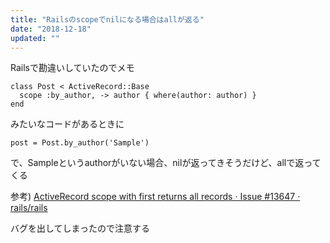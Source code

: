 ```yaml
---
title: "Railsのscopeでnilになる場合はallが返る"
date: "2018-12-18"
updated: ""
---
```


Railsで勘違いしていたのでメモ

```
class Post < ActiveRecord::Base
  scope :by_author, -> author { where(author: author) }
end
```

みたいなコードがあるときに

```
post = Post.by_author('Sample')
```

で、Sampleというauthorがいない場合、nilが返ってきそうだけど、allで返ってくる

参考) [ActiveRecord scope with first returns all records · Issue \#13647 · rails/rails](https://github.com/rails/rails/issues/13647)

バグを出してしまったので注意する
